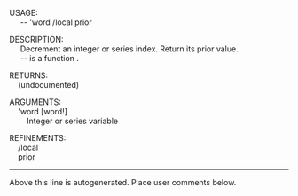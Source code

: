 USAGE:  
&nbsp;&nbsp;&nbsp;&nbsp;&nbsp;--&nbsp;'word&nbsp;/local&nbsp;prior  
  
DESCRIPTION:  
&nbsp;&nbsp;&nbsp;&nbsp;&nbsp;Decrement&nbsp;an&nbsp;integer&nbsp;or&nbsp;series&nbsp;index.&nbsp;Return&nbsp;its&nbsp;prior&nbsp;value.  
&nbsp;&nbsp;&nbsp;&nbsp;&nbsp;--&nbsp;is&nbsp;a&nbsp;function&nbsp;.  
  
RETURNS:  
&nbsp;&nbsp;&nbsp;&nbsp;(undocumented)  
  
ARGUMENTS:  
&nbsp;&nbsp;&nbsp;&nbsp;'word&nbsp;[word!]  
&nbsp;&nbsp;&nbsp;&nbsp;&nbsp;&nbsp;&nbsp;&nbsp;Integer&nbsp;or&nbsp;series&nbsp;variable  
  
REFINEMENTS:  
&nbsp;&nbsp;&nbsp;&nbsp;/local  
&nbsp;&nbsp;&nbsp;&nbsp;prior  
___
Above this line is autogenerated. Place user comments below.